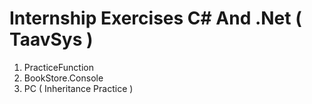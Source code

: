 # Internship Exercises C# And .Net  ( TaavSys )
1. PracticeFunction
2. BookStore.Console
3. PC ( Inheritance Practice )
